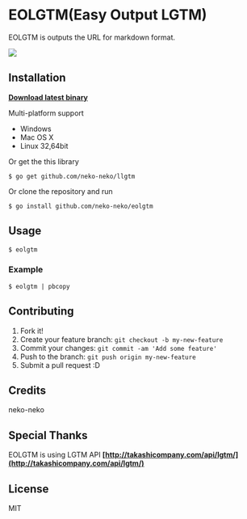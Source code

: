 # EOLGTM(Easy Output LGTM)
EOLGTM is outputs the URL for markdown format.

![](https://cloud.githubusercontent.com/assets/6947393/14224109/7f693a54-f8cb-11e5-9940-60e6f7a5795c.gif)
## Installation
**[Download latest binary](https://github.com/neko-neko/eolgtm/releases/latest)**

Multi-platform support
- Windows
- Mac OS X
- Linux 32,64bit

Or get the this library
```
$ go get github.com/neko-neko/llgtm
```
Or clone the repository and run
```
$ go install github.com/neko-neko/eolgtm
```

## Usage
```
$ eolgtm
```
### Example
```
$ eolgtm | pbcopy
```

## Contributing
1. Fork it!
2. Create your feature branch: `git checkout -b my-new-feature`
3. Commit your changes: `git commit -am 'Add some feature'`
4. Push to the branch: `git push origin my-new-feature`
5. Submit a pull request :D

## Credits
neko-neko

## Special Thanks
EOLGTM is using LGTM API
**[http://takashicompany.com/api/lgtm/](http://takashicompany.com/api/lgtm/)**

## License
MIT
